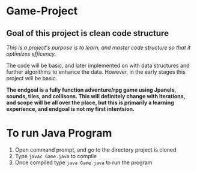 # Game-Project

## Goal of this project is clean code structure

_This is a project's purpose is to learn, and master code structure so that it optimizes efficency._

The code will be basic, and later implemented on with data structures and further algorithms to enhance the data. However, in the early stages this project will be basic. 

__The endgoal is a fully function adventure/rpg game using Jpanels, sounds, tiles, and collisons. This will definitely change with iterations, and scope will be all over the place, but this is primarily a learning experience, and endgoal is not my first intentsion.__

# To run Java Program
1. Open command prompt, and go to the directory project is cloned
2. Type ```javac Game.java``` to compile
3. Once compiled type ```java Game.java``` to run the program
